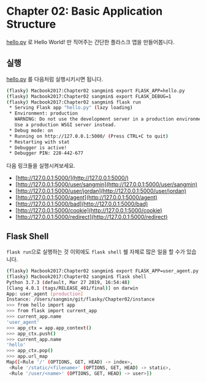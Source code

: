 # Chapter 02: Basic Application Structure

[hello.py](hello.py) 로 Hello World! 만 직어주는 간단한 플라스크 앱을 만들어봅니다.

## 실행

[hello.py](hello.py) 를 다음처럼 실행시키시면 됩니다.

```bash
(flasky) Macbook2017:Chapter02 sangmin$ export FLASK_APP=hello.py
(flasky) Macbook2017:Chapter02 sangmin$ export FLASK_DEBUG=1
(flasky) Macbook2017:Chapter02 sangmin$ flask run
 * Serving Flask app "hello.py" (lazy loading)
 * Environment: production
   WARNING: Do not use the development server in a production environment.
   Use a production WSGI server instead.
 * Debug mode: on
 * Running on http://127.0.0.1:5000/ (Press CTRL+C to quit)
 * Restarting with stat
 * Debugger is active!
 * Debugger PIN: 228-442-677
```

다음 링크들을 실행시켜보세요.
- [http://127.0.0.1:5000/](http://127.0.0.1:5000/)
- [http://127.0.0.1:5000/user/sangmin](http://127.0.0.1:5000/user/sangmin)
- [http://127.0.0.1:5000/user/jordan](http://127.0.0.1:5000/user/jordan)
- [http://127.0.0.1:5000/agent](http://127.0.0.1:5000/agent)
- [http://127.0.0.1:5000/bad](http://127.0.0.1:5000/bad)
- [http://127.0.0.1:5000/cookie](http://127.0.0.1:5000/cookie)
- [http://127.0.0.1:5000/redirect](http://127.0.0.1:5000/redirect)

## Flask Shell

`flask run`으로 실행하는 것 이외에도 `flask shell` 쉘 자체로 많은 일을 할 수가 있습니다.

```bash
(flasky) Macbook2017:Chapter02 sangmin$ export FLASK_APP=user_agent.py
(flasky) Macbook2017:Chapter02 sangmin$ flask shell
Python 3.7.3 (default, Mar 27 2019, 16:54:48)
[Clang 4.0.1 (tags/RELEASE_401/final)] on darwin
App: user_agent [production]
Instance: /Users/sangmin/git/flasky/Chapter02/instance
>>> from hello import app
>>> from flask import current_app
>>> current_app.name
'user_agent'
>>> app_ctx = app.app_context()
>>> app_ctx.push()
>>> current_app.name
'hello'
>>> app_ctx.pop()
>>> app.url_map
Map([<Rule '/' (OPTIONS, GET, HEAD) -> index>,
 <Rule '/static/<filename>' (OPTIONS, GET, HEAD) -> static>,
 <Rule '/user/<name>' (OPTIONS, GET, HEAD) -> user>])
```